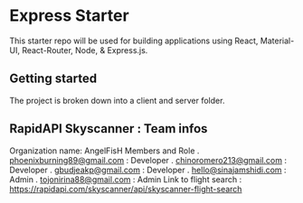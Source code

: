 # Express Starter

This starter repo will be used for building applications using React, Material-UI, React-Router, Node, & Express.js.

## Getting started

The project is broken down into a client and server folder.

## RapidAPI Skyscanner : Team infos
Organization name: AngelFisH
Members and Role
    . phoenixburning89@gmail.com : Developer
    . chinoromero213@gmail.com : Developer
    . gbudjeakp@gmail.com : Developer
    . hello@sinajamshidi.com : Admin
    . tojonirina88@gmail.com : Admin
Link to flight search : https://rapidapi.com/skyscanner/api/skyscanner-flight-search